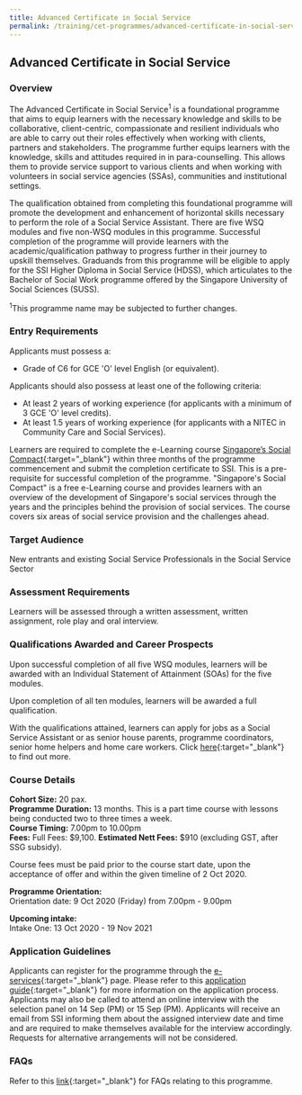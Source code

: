 ```yaml
---
title: Advanced Certificate in Social Service
permalink: /training/cet-programmes/advanced-certificate-in-social-service/
---
```



## Advanced Certificate in Social Service

### Overview

The Advanced Certificate in Social Service<sup>1</sup> is a foundational programme that aims to equip learners with the necessary knowledge and skills to be collaborative, client-centric, compassionate and resilient individuals who are able to carry out their roles effectively when working with clients, partners and stakeholders. The programme further equips learners with the knowledge, skills and attitudes required in in para-counselling. This allows them to provide service support to various clients and when working with volunteers in social service agencies (SSAs), communities and institutional settings.  
  
The qualification obtained from completing this foundational programme will promote the development and enhancement of horizontal skills necessary to perform the role of a Social Service Assistant. There are five WSQ modules and five non-WSQ modules in this programme. Successful completion of the programme will provide learners with the academic/qualification pathway to progress further in their journey to upskill themselves. Graduands from this programme will be eligible to apply for the SSI Higher Diploma in Social Service (HDSS), which articulates to the Bachelor of Social Work programme offered by the Singapore University of Social Sciences (SUSS).  
  
<sup>1</sup>This programme name may be subjected to further changes.

### Entry Requirements

Applicants must possess a:

-   Grade of C6 for GCE 'O' level English (or equivalent).

Applicants should also possess at least one of the following criteria:

-   At least 2 years of working experience (for applicants with a minimum of 3 GCE 'O' level credits).
-   At least 1.5 years of working experience (for applicants with a NITEC in Community Care and Social Services).

Learners are required to complete the e-Learning course [Singapore’s Social Compact](https://learningcloud.sg/pages/coursedescription.jsf?courseId=1233736&catalogId=1700&templateId=-1){:target="_blank"} within three months of the programme commencement and submit the completion certificate to SSI. This is a pre-requisite for successful completion of the programme. "Singapore's Social Compact" is a free e-Learning course and provides learners with an overview of the development of Singapore's social services through the years and the principles behind the provision of social services. The course covers six areas of social service provision and the challenges ahead.

### Target Audience

New entrants and existing Social Service Professionals in the Social Service Sector

### **Assessment Requirements**

Learners will be assessed through a written assessment, written assignment, role play and oral interview.

### **Qualifications Awarded and Career Prospects**

Upon successful completion of all five WSQ modules, learners will be awarded with an Individual Statement of Attainment (SOAs) for the five modules.  
  
Upon completion of all ten modules, learners will be awarded a full qualification.  
  
With the qualifications attained, learners can apply for jobs as a Social Service Assistant or as senior house parents, programme coordinators, senior home helpers and home care workers. Click  [here](http://www.ncss.gov.sg/Social-Service-Tribe/CareersDetail/Social-Work){:target="_blank"}     to find out more.

### Course Details

**Cohort Size:** 20 pax.  
**Programme Duration:** 13 months. This is a part time course with lessons being conducted two to three times a week.  
**Course Timing:**  7.00pm to 10.00pm  
**Fees:** Full Fees: $9,100.  **Estimated Nett Fees:** $910 (excluding GST, after SSG subsidy).  
  
Course fees must be paid prior to the course start date, upon the acceptance of offer and within the given timeline of 2 Oct 2020.  
  
**Programme Orientation:**  
Orientation date: 9 Oct 2020 (Friday) from 7.00pm - 9.00pm  
  
**Upcoming intake:**  
Intake One: 13 Oct 2020 - 19 Nov 2021

### Application Guidelines

Applicants can register for the programme through the [e-services](https://e-services.ncss.gov.sg/Training/Course/DetailProgramme/059CDE74-9ED8-EA11-815C-000C296EE030){:target="_blank"}    page. Please refer to this  [application guide](/images/faq/Application%20Guide.pdf){:target="_blank"}     for more information on the application process. Applicants may also be called to attend an online interview with the selection panel on 14 Sep (PM) or 15 Sep (PM). Applicants will receive an email from SSI informing them about the assigned interview date and time and are required to make themselves available for the interview accordingly. Requests for alternative arrangements will not be considered.

### FAQs

Refer to this  [link](/images/faq/FAQ-for-Advanced-Certificate-in-Social-Service.pdf){:target="_blank"}     for FAQs relating to this programme.

